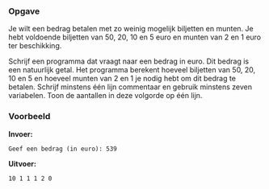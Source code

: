 ### Opgave

Je wilt een bedrag betalen met zo weinig mogelijk biljetten en munten. Je hebt voldoende biljetten van 50, 20, 10 en 5 euro en munten van 2 en 1 euro ter beschikking.

Schrijf een programma dat vraagt naar een bedrag in euro. Dit bedrag is een natuurlijk getal. Het programma berekent hoeveel biljetten van 50, 20, 10 en 5 en hoeveel munten van 2 en 1 je nodig hebt om dit bedrag te betalen. Schrijf minstens één lijn commentaar en gebruik minstens zeven variabelen. Toon de aantallen in deze volgorde op één lijn.

### Voorbeeld

**Invoer:**

    Geef een bedrag (in euro): 539


**Uitvoer:**

    10 1 1 1 2 0
